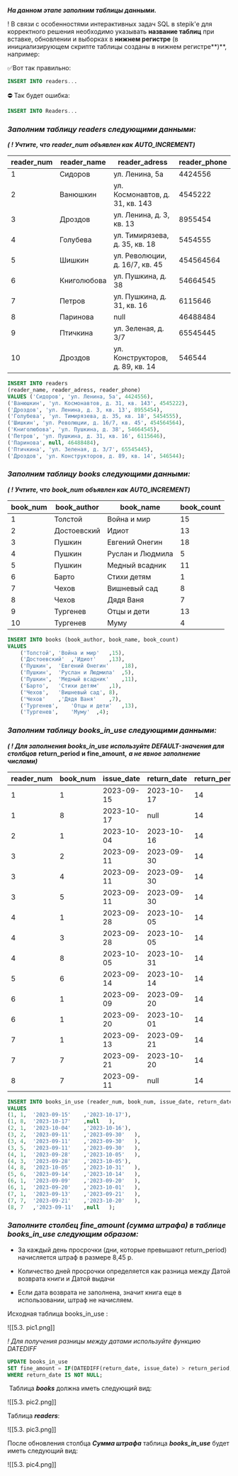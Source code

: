 
_**На данном этапе заполним таблицы данными.**_

! В связи с особенностями интерактивных задач SQL в stepik'е для корректного решения необходимо указывать **название таблиц** при вставке, обновлении и выборках в **нижнем регистре** (в инициализирующем скрипте таблицы созданы в нижнем регистре**)**, например:

✅Вот так правильно:

```sql
INSERT INTO readers...
```

⛔️ Так будет ошибка:

```sql
INSERT INTO Readers...
```




### _**Заполним таблицу readers следующими данными:**_

_**( ! Учтите, что**_ **_reader_num_** _**объявлен как**_ **_AUTO_INCREMENT_**_**)**_

|**reader_num**|**reader_name**|**reader_adress**|**reader_phone**|
|---|---|---|---|
|1|Сидоров|ул. Ленина, 5а|4424556|
|2|Ванюшкин|ул. Космонавтов, д. 31, кв. 143|4545222|
|3|Дроздов|ул. Ленина, д. 3, кв. 13|8955454|
|4|Голубева|ул. Тимирязева, д. 35, кв. 18|5454555|
|5|Шишкин|ул. Революции, д. 16/7, кв. 45|454564564|
|6|Книголюбова|ул. Пушкина, д. 38|54664545|
|7|Петров|ул. Пушкина, д. 31, кв. 16|6115646|
|8|Паринова|null|46488484|
|9|Птичкина|ул. Зеленая, д. 3/7|65545445|
|10|Дроздов|ул. Конструкторов, д. 89, кв. 14|546544|


```sql
INSERT INTO readers
(reader_name, reader_adress, reader_phone)
VALUES ('Сидоров', 'ул. Ленина, 5а', 4424556),
('Ванюшкин', 'ул. Космонавтов, д. 31, кв. 143', 4545222),
('Дроздов', 'ул. Ленина, д. 3, кв. 13', 8955454),
('Голубева', 'ул. Тимирязева, д. 35, кв. 18', 5454555),
('Шишкин', 'ул. Революции, д. 16/7, кв. 45', 454564564),
('Книголюбова', 'ул. Пушкина, д. 38', 54664545),
('Петров', 'ул. Пушкина, д. 31, кв. 16', 6115646),
('Паринова', null, 46488484),
('Птичкина', 'ул. Зеленая, д. 3/7', 65545445),
('Дроздов', 'ул. Конструкторов, д. 89, кв. 14', 546544);
```





### _**Заполним таблицу books следующими данными:**_

_**( ! Учтите, что**_ **_book_num_** _**объявлен как**_ **_AUTO_INCREMENT_**_**)**_

|book_num|book_author|book_name|book_count|
|---|---|---|---|
|1|Толстой|Война и мир|15|
|2|Достоевский|Идиот|13|
|3|Пушкин|Евгений Онегин|18|
|4|Пушкин|Руслан и Людмила|5|
|5|Пушкин|Медный всадник|11|
|6|Барто|Стихи детям|1|
|7|Чехов|Вишневый сад|8|
|8|Чехов|Дядя Ваня|7|
|9|Тургенев|Отцы и дети|13|
|10|Тургенев|Муму|4|


```sql
INSERT INTO books (book_author, book_name, book_count)
VALUES 
	('Толстой',	'Война и мир'	,15),
	('Достоевский'	,'Идиот'	,13),
	('Пушкин',	'Евгений Онегин'	,18),
	('Пушкин',	'Руслан и Людмила'	,5),
	('Пушкин',	'Медный всадник'	,11),
	('Барто',	'Стихи детям'	,1),
	('Чехов',	'Вишневый сад',	8),
	('Чехов'	,'Дядя Ваня'	,7),
	('Тургенев',	'Отцы и дети'	,13),
	('Тургенев',	'Муму'	,4);
```





### _**Заполним таблицу books_in_use следующими данными:**_

_**( ! Для заполнения books_in_use используйте DEFAULT-значения для столбцов**_ **return_period** **и** **fine_amount,** _**а не явное заполнение числами)**_

|reader_num|book_num|issue_date|return_date|return_period|fine_amount|
|---|---|---|---|---|---|
|1|1|2023-09-15|2023-10-17|14|0|
|1|8|2023-10-17|null|14|0|
|2|1|2023-10-04|2023-10-16|14|0|
|3|2|2023-09-11|2023-09-30|14|0|
|3|4|2023-09-11|2023-09-30|14|0|
|3|5|2023-09-11|2023-09-30|14|0|
|4|1|2023-09-28|2023-10-05|14|0|
|4|3|2023-09-28|2023-10-05|14|0|
|4|8|2023-10-05|2023-10-31|14|0|
|5|6|2023-09-14|2023-10-14|14|0|
|6|1|2023-09-09|2023-09-20|14|0|
|6|1|2023-09-20|2023-10-01|14|0|
|7|1|2023-09-13|2023-09-21|14|0|
|7|7|2023-09-21|2023-10-20|14|0|
|8|7|2023-09-11|null|14|0|


```sql
INSERT INTO books_in_use (reader_num, book_num, issue_date, return_date)
VALUES   
(1,	1,	'2023-09-15'	,'2023-10-17'),
(1,	8,	'2023-10-17'	,null	),
(2,	1,	'2023-10-04'	,'2023-10-16'),
(3,	2,	'2023-09-11'	,'2023-09-30'	),
(3,	4,	'2023-09-11'	,'2023-09-30'	),
(3,	5,	'2023-09-11'	,'2023-09-30'	),
(4,	1,	'2023-09-28'	,'2023-10-05'	),
(4,	3,	'2023-09-28'	,'2023-10-05'),
(4,	8,	'2023-10-05'	,'2023-10-31'	),
(5,	6,	'2023-09-14'	,'2023-10-14'	),
(6,	1,	'2023-09-09'	,'2023-09-20'	),
(6,	1,	'2023-09-20'	,'2023-10-01'	),
(7,	1,	'2023-09-13'	,'2023-09-21'	),
(7,	7,	'2023-09-21'	,'2023-10-20'	),
(8,	7	,'2023-09-11'	,null	);
```





### _**Заполните столбец fine_amount (сумма штрафа) в таблице books_in_use следующим образом:**_

- За каждый день просрочки (дни, которые превышают return_period) начисляется штраф в размере 8,45 р. 

- Количество дней просрочки определяется как разница между Датой возврата книги и Датой выдачи 

- Если дата возврата не заполнена, значит книга еще в использовании, штраф не начисляем.

Исходная таблица books_in_use :

![[5.3. pic1.png]]


_! Для получения разницы между датами используйте функцию DATEDIFF_


```sql
UPDATE books_in_use
SET fine_amount = IF(DATEDIFF(return_date, issue_date) > return_period,  DATEDIFF(return_date, issue_date) - return_period, 0) * 8.45
WHERE return_date IS NOT NULL;
```





 Таблица _**books**_ должна иметь следующий вид:

![[5.3. pic2.png]]


Таблица **_readers_**:

![[5.3. pic3.png]]


После обновления столбца **_Сумма штрафа_** таблица **_books_in_use_** будет иметь следующий вид:

![[5.3. pic4.png]]
